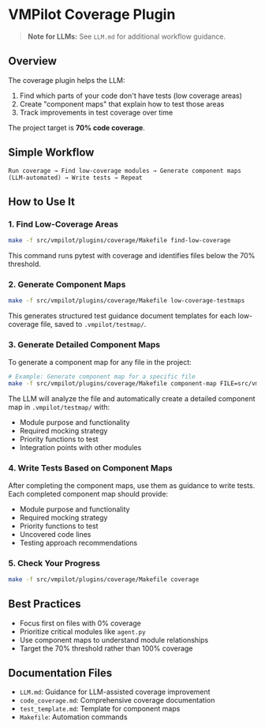 # VMPilot Coverage Plugin

> **Note for LLMs:** See `LLM.md` for additional workflow guidance.

## Overview

The coverage plugin helps the LLM:

1. Find which parts of your code don't have tests (low coverage areas)
2. Create "component maps" that explain how to test those areas
3. Track improvements in test coverage over time

The project target is **70% code coverage**.

## Simple Workflow

```
Run coverage → Find low-coverage modules → Generate component maps (LLM-automated) → Write tests → Repeat
```

## How to Use It

### 1. Find Low-Coverage Areas

```bash
make -f src/vmpilot/plugins/coverage/Makefile find-low-coverage
```

This command runs pytest with coverage and identifies files below the 70% threshold.

### 2. Generate Component Maps

```bash
make -f src/vmpilot/plugins/coverage/Makefile low-coverage-testmaps
```

This generates structured test guidance document templates for each low-coverage file, saved to `.vmpilot/testmap/`.

### 3. Generate Detailed Component Maps

To generate a component map for any file in the project:

```bash
# Example: Generate component map for a specific file
make -f src/vmpilot/plugins/coverage/Makefile component-map FILE=src/vmpilot/tools/create_file.py
```

The LLM will analyze the file and automatically create a detailed component map in `.vmpilot/testmap/` with:
- Module purpose and functionality
- Required mocking strategy
- Priority functions to test
- Integration points with other modules

### 4. Write Tests Based on Component Maps

After completing the component maps, use them as guidance to write tests. Each completed component map should provide:
- Module purpose and functionality
- Required mocking strategy
- Priority functions to test
- Uncovered code lines
- Testing approach recommendations

### 5. Check Your Progress

```bash
make -f src/vmpilot/plugins/coverage/Makefile coverage
```

## Best Practices

- Focus first on files with 0% coverage
- Prioritize critical modules like `agent.py`
- Use component maps to understand module relationships
- Target the 70% threshold rather than 100% coverage

## Documentation Files

- `LLM.md`: Guidance for LLM-assisted coverage improvement
- `code_coverage.md`: Comprehensive coverage documentation
- `test_template.md`: Template for component maps
- `Makefile`: Automation commands
